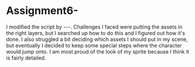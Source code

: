 # Assignment6-
I modified the script by ---. Challenges I faced were putting the assets in the right layers, but I searched up how to do this and I figured out how it's done. I also struggled a bit deciding which assets I should put in my scene, but eventually I decided to keep some special steps where the character would jump onto. I am most proud of the look of my sprite because I think it is fairly detailed. 
